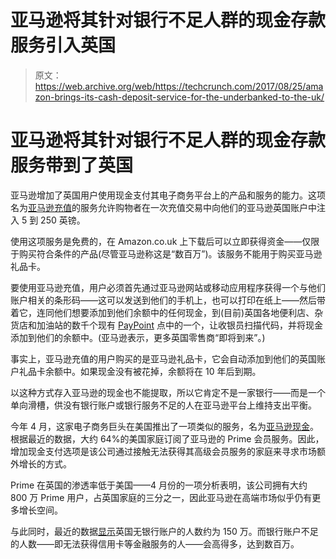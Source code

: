 # 亚马逊将其针对银行不足人群的现金存款服务引入英国

> 原文：<https://web.archive.org/web/https://techcrunch.com/2017/08/25/amazon-brings-its-cash-deposit-service-for-the-underbanked-to-the-uk/>

# 亚马逊将其针对银行不足人群的现金存款服务带到了英国

亚马逊增加了英国用户使用现金支付其电子商务平台上的产品和服务的能力。这项名为[亚马逊充值](https://web.archive.org/web/20230329090625/https://www.amazon.co.uk/b/?node=13829821031&tag=pocketlintc07-21)的服务允许购物者在一次充值交易中向他们的亚马逊英国账户中注入 5 到 250 英镑。

使用这项服务是免费的，在 Amazon.co.uk 上下载后可以立即获得资金——仅限于购买符合条件的产品(尽管亚马逊称这是“数百万”)。该服务不能用于购买亚马逊礼品卡。

要使用亚马逊充值，用户必须首先通过亚马逊网站或移动应用程序获得一个与他们账户相关的条形码——这可以发送到他们的手机上，也可以打印在纸上——然后带着它，连同他们想要添加到他们余额中的任何现金，到(目前)英国各地便利店、杂货店和加油站的数千个现有 [PayPoint](https://web.archive.org/web/20230329090625/https://paypoint.com/en-gb) 点中的一个，让收银员扫描代码，并将现金添加到他们的余额中。(亚马逊表示，更多英国零售商“即将到来”。)

事实上，亚马逊充值的用户购买的是亚马逊礼品卡，它会自动添加到他们的英国账户礼品卡余额中。如果现金没有被花掉，余额将在 10 年后到期。

以这种方式存入亚马逊的现金也不能提取，所以它肯定不是一家银行——而是一个单向滑槽，供没有银行账户或银行服务不足的人在亚马逊平台上维持支出平衡。

今年 4 月，这家电子商务巨头在美国推出了一项类似的服务，名为[亚马逊现金](https://web.archive.org/web/20230329090625/https://techcrunch.com/2017/04/03/amazon-launches-amazon-cash-a-way-to-shop-its-site-without-a-bank-card/)。根据最近的数据，大约 64%的美国家庭订阅了亚马逊的 Prime 会员服务。因此，增加现金支付选项是该公司通过接触无法获得其高级会员服务的家庭来寻求市场额外增长的方式。

Prime 在英国的渗透率低于美国——4 月份的一项分析表明，该公司拥有大约 800 万 Prime 用户，占英国家庭的三分之一，因此亚马逊在高端市场似乎仍有更多增长空间。

与此同时，最近的数据[显示](https://web.archive.org/web/20230329090625/https://www.fca.org.uk/publication/occasional-papers/occasional-paper-17.pdf)英国无银行账户的人数约为 150 万。而银行账户不足的人数——即无法获得信用卡等金融服务的人——会高得多，达到数百万。